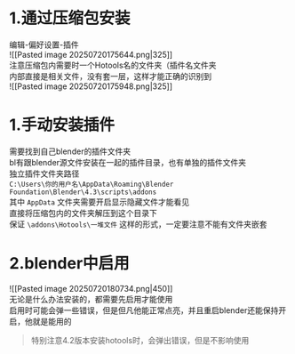 # 1.通过压缩包安装
编辑-偏好设置-插件  
![[Pasted image 20250720175644.png|325]]  
注意压缩包内需要时一个Hotools名的文件夹（插件名文件夹  
内部直接是相关文件，没有套一层，这样才能正确的识别到  
![[Pasted image 20250720175948.png|325]]
# 1.手动安装插件
需要找到自己blender的插件文件夹  
bl有跟blender源文件安装在一起的插件目录，也有单独的插件文件夹  
独立插件文件夹路径  
`C:\Users\你的用户名\AppData\Roaming\Blender Foundation\Blender\4.3\scripts\addons`  
其中 `AppData` 文件夹需要开启显示隐藏文件才能看见  
直接将压缩包内的文件夹解压到这个目录下  
保证 `\addons\Hotools\一堆文件` 这样的形式，一定要注意不能有文件夹嵌套  
# 2.blender中启用
![[Pasted image 20250720180734.png|450]]  
无论是什么办法安装的，都需要先启用才能使用  
启用时可能会弹一些错误，但是但凡他能正常点亮，并且重启blender还能保持开启，他就是能用的  
>特别注意4.2版本安装hotools时，会弹出错误，但是不影响使用


